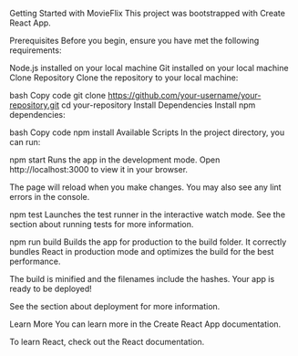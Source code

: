 Getting Started with MovieFlix
This project was bootstrapped with Create React App.

Prerequisites
Before you begin, ensure you have met the following requirements:

Node.js installed on your local machine
Git installed on your local machine
Clone Repository
Clone the repository to your local machine:

bash
Copy code
git clone https://github.com/your-username/your-repository.git
cd your-repository
Install Dependencies
Install npm dependencies:

bash
Copy code
npm install
Available Scripts
In the project directory, you can run:

npm start
Runs the app in the development mode.
Open http://localhost:3000 to view it in your browser.

The page will reload when you make changes.
You may also see any lint errors in the console.

npm test
Launches the test runner in the interactive watch mode.
See the section about running tests for more information.

npm run build
Builds the app for production to the build folder.
It correctly bundles React in production mode and optimizes the build for the best performance.

The build is minified and the filenames include the hashes.
Your app is ready to be deployed!

See the section about deployment for more information.

Learn More
You can learn more in the Create React App documentation.

To learn React, check out the React documentation.